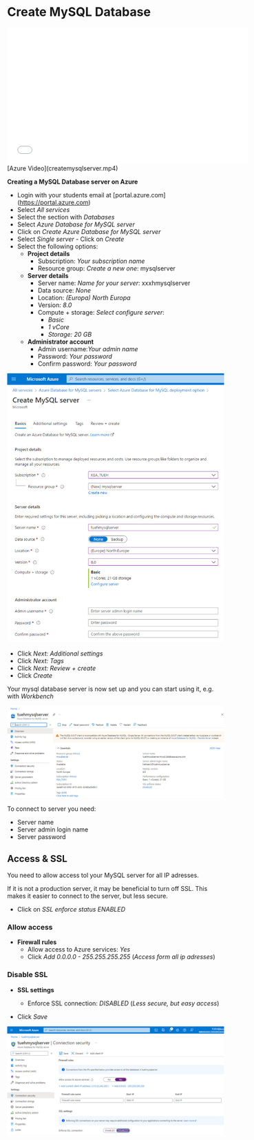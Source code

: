 # Create MySQL Database

<iframe width="560" height="315" src="./video/createmysqlserver.mp4" frameborder="0" allow="accelerometer; autoplay=false; encrypted-media; gyroscope; picture-in-picture" allowfullscreen></iframe> [Azure Video](createmysqlserver.mp4)

**Creating a MySQL Database server on Azure**

- Login with your students email at [portal.azure.com] (https://portal.azure.com)
- Select *All services*
- Select the section with *Databases*
- Select *Azure Database for MySQL server*
- Click on *Create Azure Database for MySQL server*
- Select *Single server* - Click on *Create*
- Select the following options:
  - **Project details**
    - Subscription: *Your subscription name*
    - Resource group: *Create a new one*: mysqlserver
  - **Server details**
    - Server name: *Name for your server*: xxxhmysqlserver
    - Data source: *None*
    - Location: *(Europa) North Europa*
    - Version: *8.0*
    - Compute + storage: *Select configure server*: 
      - *Basic*
      - *1 vCore*
      - *Storage: 20 GB*
  - **Administrator account**
    - Admin username:*Your admin name*
    - Password: *Your password*
    - Confirm password: *Your password*

![](./image/create_mysql_1.jpg)

- Click *Next: Additional settings*
- Click *Next: Tags*
- Click *Next: Review + create*
- Click *Create*

Your mysql database server is now set up and you can start using it, e.g. with *Workbench*

![](./image/create_mysql_2.jpg)

To connect to server you need:

- Server name
- Server admin login name
- Server password

## Access & SSL
You need to allow access tol your MySQL server for all IP adresses.

If it is not a production server, it may be beneficial to turn off SSL. This makes it easier to connect to the server, but less secure.

- Click on *SSL enforce status ENABLED*

### Allow access
- **Firewall rules**
  - Allow access to Azure services: *Yes*
  - Click *Add 0.0.0.0 - 255.255.255.255* (*Access form all ip adresses*)

### Disable SSL
- **SSL settings**
  - Enforce SSL connection: *DISABLED* (*Less secure, but easy access*)

- Click *Save*

![](./image/create_mysql_3.jpg)
